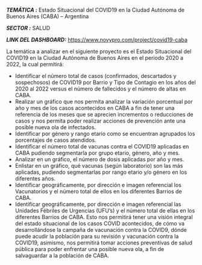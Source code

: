 
***TEMÁTICA :*** Estado Situacional del COVID19 en la Ciudad Autónoma de Buenos Aires (CABA) – Argentina

***SECTOR :*** SALUD

***LINK DEL DASHBOARD:*** https://www.novypro.com/project/covid19-caba


La temática a analizar en el siguiente proyecto es el Estado Situacional del COVID19 en la Ciudad Autónoma de Buenos Aires en el periodo 2020 a 2022, la cual 
permitirá:
- Identificar el número total de casos (confirmados, descartados y sospechosos) de COVID19 por Barrio y Tipo de Contagio en los años del 2020 al 2022 versus el 
número de fallecidos y el número de altas en CABA.
- Realizar un gráfico que nos permita analizar la variación porcentual por año y mes de los casos acontecidos en CABA a fin de tener una referencia de los meses 
que se aprecien incrementos o reducciones de casos y nos permita poder realizar acciones de prevención ante una posible nueva ola de infectados.
- Identificar por género y rango etario como se encuentran agrupados los porcentajes de casos atendidos.
- Identificar el número total de vacunas contra el COVID19 aplicadas en CABA pudiendo segmentarla por grupo etario, género, año y mes.
- Analizar en un gráfico, el número de dosis aplicadas por año y mes.
- Enlistar en un gráfico, qué vacunas (según laboratorio) son las más aplicadas, pudiendo segmentarlas por rango etario y/o género en los diferentes años.
- Identificar geográficamente, por dirección e imagen referencial los Vacunatorios y el número total de ellos en los diferentes Barrios de CABA.
- Identificar geográficamente, por dirección e imagen referencial las Unidades Fébriles de Urgencias (UFU’s) y el número total de ellas en los diferentes Barrios 
de CABA.
Esto nos permitirá tener una visión integral del estado situacional de los casos COVID acontecidos, de cómo va desarrollándose la campaña de vacunación 
contra la COVID9, dónde puede acudir la población para su revisión y vacunación contra la COVID19, asimismo, nos permitirá tomar acciones preventivas de 
salud pública para poder enfrentar una posible nueva ola, a fin de salvaguardar a la población de CABA.
